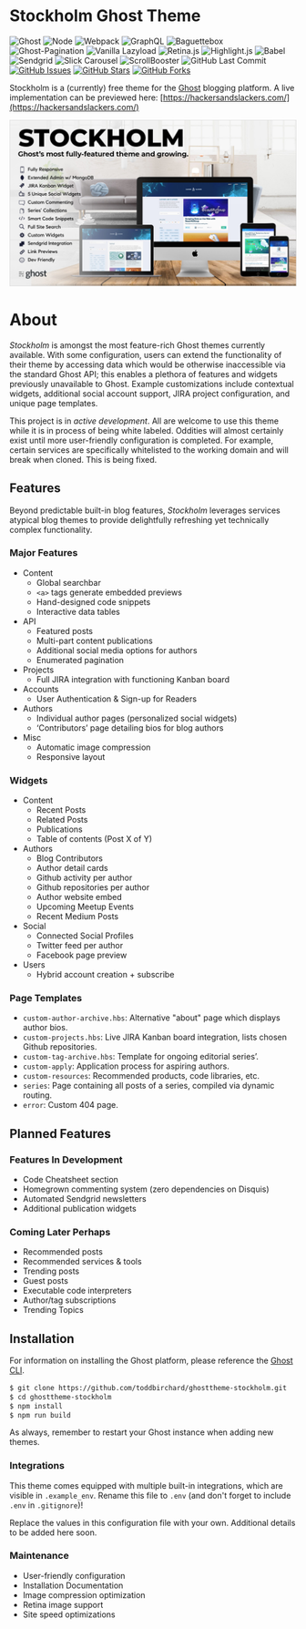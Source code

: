 # Stockholm Ghost Theme

![Ghost](https://img.shields.io/badge/Ghost-^v2.0.0-lightgrey.svg?longCache=true&style=flat-square&logo=ghost&logoColor=white&colorB=656c82&colorA=36363e)
![Node](https://img.shields.io/badge/NodeJS-v10.15.0-green.svg?longCache=true&style=flat-square&logo=node.js&logoColor=white&colorB=339933&colorA=36363e)
![Webpack](https://img.shields.io/badge/Webpack-v4.29.0-blue.svg?longCache=true&style=flat-square&logo=webpack&logoColor=white&colorB=23a8e2&colorA=36363e)
![GraphQL](https://img.shields.io/badge/GraphQL-v14.2.1-pink.svg?longCache=true&style=flat-square&logo=graphql&logoColor=white&colorB=E10098&colorA=36363e)
![Baguettebox](https://img.shields.io/badge/baguettebox.js-v1.11.0-blue.svg?longCache=true&style=flat-square&colorA=36363e&logo=JavaScript&logoColor=white)
![Ghost-Pagination](https://img.shields.io/badge/Ghost--Pagination-v0.1.3-green.svg?longCache=true&style=flat-square&logoColor=white&colorA=36363e&colorB=7aa206&logo=ghost)
![Vanilla Lazyload](https://img.shields.io/badge/Vanilla--Lazyload-v11.0.6-red.svg?longCache=true&style=flat-square&logo=JavaScript&logoColor=white&colorB=7aa206&colorA=36363e)
![Retina.js](https://img.shields.io/badge/Retina.js-v1.3.0-red.svg?longCache=true&style=flat-square&logo=JavaScript&logoColor=white&colorB=7aa206&colorA=36363e)
![Highlight.js](https://img.shields.io/badge/Highlight.js-v9.15.6-red.svg?longCache=true&style=flat-square&logo=JavaScript&logoColor=white&colorB=b62e2e&colorA=36363e)
![Babel](https://img.shields.io/badge/@babel/core-v7.3.4-yellow.svg?longCache=true&style=flat-square&logo=JavaScript&logoColor=white&colorB=daa000&colorA=36363e)
![Sendgrid](https://img.shields.io/badge/Sendgrid-v6.3.0-blue.svg?longCache=true&logo=delicious&longCache=true&style=flat-square&logoColor=white&colorB=23a8e2&colorA=36363e)
![Slick Carousel](https://img.shields.io/badge/Slick--Carousel-v1.8.1-blue.svg?longCache=true&logo=JavaScript&longCache=true&style=flat-square&logoColor=white&colorB=3498db&colorA=36363e)
![ScrollBooster](https://img.shields.io/badge/ScrollBoster-v1.1.0-blue.svg?longCache=true&logo=scrutinizer-ci&longCache=true&style=flat-square&logoColor=white&colorB=ffa083&colorA=36363e)
![GitHub Last Commit](https://img.shields.io/github/last-commit/google/skia.svg?style=flat-square&colorA=36363e&logo=GitHub)
[![GitHub Issues](https://img.shields.io/github/issues/toddbirchard/ghosttheme-stockholm.svg?style=flat-square&colorB=daa000&colorA=36363e&logo=GitHub)](https://github.com/toddbirchard/ghosttheme-stockholm/issues)
[![GitHub Stars](https://img.shields.io/github/stars/toddbirchard/ghosttheme-stockholm.svg?style=flat-square&colorB=daa000&colorA=36363e&logo=GitHub)](https://github.com/toddbirchard/ghosttheme-stockholm/stargazers)
[![GitHub Forks](https://img.shields.io/github/forks/toddbirchard/ghosttheme-stockholm.svg?style=flat-square&colorB=FCC624&colorA=36363e&logo=GitHub)](https://github.com/toddbirchard/ghosttheme-stockholm/network)

Stockholm is a (currently) free theme for the [Ghost](https://github.com/TryGhost) blogging platform. A live implementation can be previewed here: [https://hackersandslackers.com/](https://hackersandslackers.com/)

![Stockholm Theme](assets/images/stockholm4.jpg)

# About
_Stockholm_ is amongst the most feature-rich Ghost themes currently available. With some configuration, users can extend the functionality of their theme by accessing data which would be otherwise inaccessible via the standard Ghost API; this enables a plethora of features and widgets previously unavailable to Ghost.  Example customizations include contextual widgets, additional social account support, JIRA project configuration, and unique page templates.

This project is in *active development*. All are welcome to use this theme while it is in process of being white labeled. Oddities will almost certainly exist until more user-friendly configuration is completed. For example, certain services are specifically whitelisted to the working domain and will break when cloned. This is being fixed.

## Features

Beyond predictable built-in blog features, *Stockholm* leverages services atypical blog themes to provide delightfully refreshing yet technically complex functionality.

### Major Features

* Content
  * Global searchbar
  * `<a>` tags generate embedded previews
  * Hand-designed code snippets
  * Interactive data tables
* API
  * Featured posts
  * Multi-part content publications
  * Additional social media options for authors
  * Enumerated pagination
* Projects
  * Full JIRA integration with functioning Kanban board
* Accounts
  * User Authentication & Sign-up for Readers
* Authors
  * Individual author pages (personalized social widgets)
  * ‘Contributors’ page detailing bios for blog authors
* Misc
  * Automatic image compression
  * Responsive layout

### Widgets

* Content
  * Recent Posts
  * Related Posts
  * Publications
  * Table of contents (Post X of Y)
* Authors
  * Blog Contributors
  * Author detail cards
  * Github activity per author
  * Github repositories per author
  * Author website embed
  * Upcoming Meetup Events
  * Recent Medium Posts
* Social
  * Connected Social Profiles
  * Twitter feed per author
  * Facebook page preview
* Users
  * Hybrid account creation + subscribe

### Page Templates

* `custom-author-archive.hbs`: Alternative "about" page which displays author bios.
* `custom-projects.hbs`: Live JIRA Kanban board integration, lists chosen Github repositories.
* `custom-tag-archive.hbs`: Template for ongoing editorial series’.
* `custom-apply`: Application process for aspiring authors.
* `custom-resources`: Recommended products, code libraries, etc.
* `series`: Page containing all posts of a series, compiled via dynamic routing.
* `error`: Custom 404 page.

## Planned Features

### Features In Development

* Code Cheatsheet section
* Homegrown commenting system (zero dependencies on Disquis)
* Automated Sendgrid newsletters
* Additional publication widgets

### Coming Later Perhaps

* Recommended posts
* Recommended services & tools
* Trending posts
* Guest posts
* Executable code interpreters
* Author/tag subscriptions
* Trending Topics

## Installation

For information on installing the Ghost platform, please reference the [Ghost CLI](https://docs.ghost.org/docs/cli-install).

```
$ git clone https://github.com/toddbirchard/ghosttheme-stockholm.git
$ cd ghosttheme-stockholm
$ npm install
$ npm run build
```

As always, remember to restart your Ghost instance when adding new themes.

### Integrations

This theme comes equipped with multiple built-in integrations, which are visible in `.example_env`. Rename this file to `.env` (and don't forget to include `.env` in `.gitignore`)! 

Replace the values in this configuration file with your own. Additional details to be added here soon.

### Maintenance

* User-friendly configuration
* Installation Documentation
* Image compression optimization
* Retina image support
* Site speed optimizations
